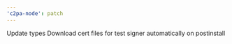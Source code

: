 ```yaml
---
'c2pa-node': patch
---
```


Update types
Download cert files for test signer automatically on postinstall

